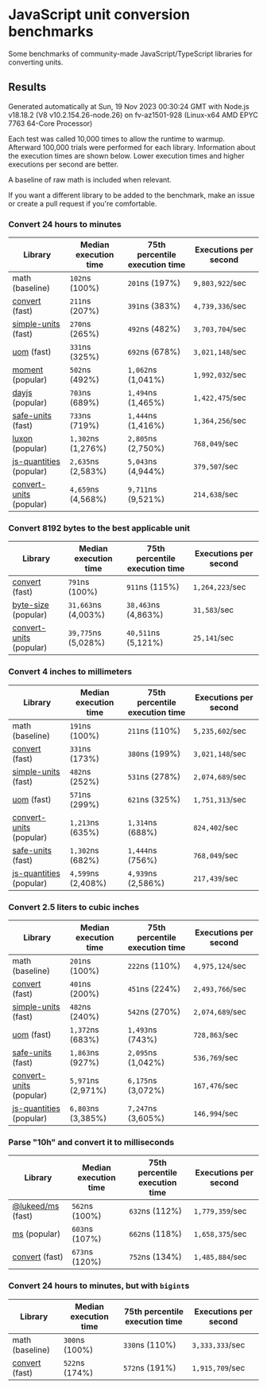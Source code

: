 # JavaScript unit conversion benchmarks

Some benchmarks of community-made JavaScript/TypeScript libraries for converting units.

## Results

<!-- beginblock(results) -->

Generated automatically at Sun, 19 Nov 2023 00:30:24 GMT with Node.js v18.18.2 (V8 v10.2.154.26-node.26) on fv-az1501-928 (Linux-x64 AMD EPYC 7763 64-Core Processor)

Each test was called 10,000 times to allow the runtime to warmup.
Afterward 100,000 trials were performed for each library.
Information about the execution times are shown below.
Lower execution times and higher executions per second are better.

A baseline of raw math is included when relevant.

If you want a different library to be added to the benchmark, make an issue or create a pull request if you're comfortable.

### Convert 24 hours to minutes

| Library                                                            | Median execution time | 75th percentile execution time | Executions per second |
| ------------------------------------------------------------------ | --------------------- | ------------------------------ | --------------------- |
| math (baseline)                                                    | `102`ns (100%)        | `201`ns (197%)                 | `9,803,922`/sec       |
| [convert](https://npmjs.com/package/convert) (fast)                | `211`ns (207%)        | `391`ns (383%)                 | `4,739,336`/sec       |
| [simple-units](https://npmjs.com/package/simple-units) (fast)      | `270`ns (265%)        | `492`ns (482%)                 | `3,703,704`/sec       |
| [uom](https://npmjs.com/package/uom) (fast)                        | `331`ns (325%)        | `692`ns (678%)                 | `3,021,148`/sec       |
| [moment](https://npmjs.com/package/moment) (popular)               | `502`ns (492%)        | `1,062`ns (1,041%)             | `1,992,032`/sec       |
| [dayjs](https://npmjs.com/package/dayjs) (popular)                 | `703`ns (689%)        | `1,494`ns (1,465%)             | `1,422,475`/sec       |
| [safe-units](https://npmjs.com/package/safe-units) (fast)          | `733`ns (719%)        | `1,444`ns (1,416%)             | `1,364,256`/sec       |
| [luxon](https://npmjs.com/package/luxon) (popular)                 | `1,302`ns (1,276%)    | `2,805`ns (2,750%)             | `768,049`/sec         |
| [js-quantities](https://npmjs.com/package/js-quantities) (popular) | `2,635`ns (2,583%)    | `5,043`ns (4,944%)             | `379,507`/sec         |
| [convert-units](https://npmjs.com/package/convert-units) (popular) | `4,659`ns (4,568%)    | `9,711`ns (9,521%)             | `214,638`/sec         |

### Convert 8192 bytes to the best applicable unit

| Library                                                            | Median execution time | 75th percentile execution time | Executions per second |
| ------------------------------------------------------------------ | --------------------- | ------------------------------ | --------------------- |
| [convert](https://npmjs.com/package/convert) (fast)                | `791`ns (100%)        | `911`ns (115%)                 | `1,264,223`/sec       |
| [byte-size](https://npmjs.com/package/byte-size) (popular)         | `31,663`ns (4,003%)   | `38,463`ns (4,863%)            | `31,583`/sec          |
| [convert-units](https://npmjs.com/package/convert-units) (popular) | `39,775`ns (5,028%)   | `40,511`ns (5,121%)            | `25,141`/sec          |

### Convert 4 inches to millimeters

| Library                                                            | Median execution time | 75th percentile execution time | Executions per second |
| ------------------------------------------------------------------ | --------------------- | ------------------------------ | --------------------- |
| math (baseline)                                                    | `191`ns (100%)        | `211`ns (110%)                 | `5,235,602`/sec       |
| [convert](https://npmjs.com/package/convert) (fast)                | `331`ns (173%)        | `380`ns (199%)                 | `3,021,148`/sec       |
| [simple-units](https://npmjs.com/package/simple-units) (fast)      | `482`ns (252%)        | `531`ns (278%)                 | `2,074,689`/sec       |
| [uom](https://npmjs.com/package/uom) (fast)                        | `571`ns (299%)        | `621`ns (325%)                 | `1,751,313`/sec       |
| [convert-units](https://npmjs.com/package/convert-units) (popular) | `1,213`ns (635%)      | `1,314`ns (688%)               | `824,402`/sec         |
| [safe-units](https://npmjs.com/package/safe-units) (fast)          | `1,302`ns (682%)      | `1,444`ns (756%)               | `768,049`/sec         |
| [js-quantities](https://npmjs.com/package/js-quantities) (popular) | `4,599`ns (2,408%)    | `4,939`ns (2,586%)             | `217,439`/sec         |

### Convert 2.5 liters to cubic inches

| Library                                                            | Median execution time | 75th percentile execution time | Executions per second |
| ------------------------------------------------------------------ | --------------------- | ------------------------------ | --------------------- |
| math (baseline)                                                    | `201`ns (100%)        | `222`ns (110%)                 | `4,975,124`/sec       |
| [convert](https://npmjs.com/package/convert) (fast)                | `401`ns (200%)        | `451`ns (224%)                 | `2,493,766`/sec       |
| [simple-units](https://npmjs.com/package/simple-units) (fast)      | `482`ns (240%)        | `542`ns (270%)                 | `2,074,689`/sec       |
| [uom](https://npmjs.com/package/uom) (fast)                        | `1,372`ns (683%)      | `1,493`ns (743%)               | `728,863`/sec         |
| [safe-units](https://npmjs.com/package/safe-units) (fast)          | `1,863`ns (927%)      | `2,095`ns (1,042%)             | `536,769`/sec         |
| [convert-units](https://npmjs.com/package/convert-units) (popular) | `5,971`ns (2,971%)    | `6,175`ns (3,072%)             | `167,476`/sec         |
| [js-quantities](https://npmjs.com/package/js-quantities) (popular) | `6,803`ns (3,385%)    | `7,247`ns (3,605%)             | `146,994`/sec         |

### Parse "10h" and convert it to milliseconds

| Library                                                   | Median execution time | 75th percentile execution time | Executions per second |
| --------------------------------------------------------- | --------------------- | ------------------------------ | --------------------- |
| [@lukeed/ms](https://npmjs.com/package/@lukeed/ms) (fast) | `562`ns (100%)        | `632`ns (112%)                 | `1,779,359`/sec       |
| [ms](https://npmjs.com/package/ms) (popular)              | `603`ns (107%)        | `662`ns (118%)                 | `1,658,375`/sec       |
| [convert](https://npmjs.com/package/convert) (fast)       | `673`ns (120%)        | `752`ns (134%)                 | `1,485,884`/sec       |

### Convert 24 hours to minutes, but with `bigint`s

| Library                                             | Median execution time | 75th percentile execution time | Executions per second |
| --------------------------------------------------- | --------------------- | ------------------------------ | --------------------- |
| math (baseline)                                     | `300`ns (100%)        | `330`ns (110%)                 | `3,333,333`/sec       |
| [convert](https://npmjs.com/package/convert) (fast) | `522`ns (174%)        | `572`ns (191%)                 | `1,915,709`/sec       |

<!-- endblock(results) -->

